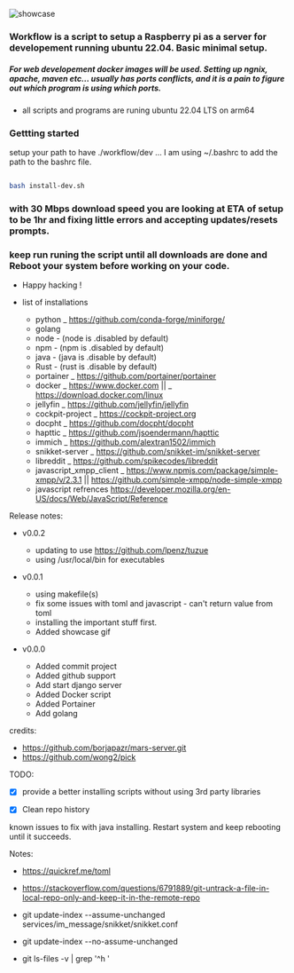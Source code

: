 ![showcase](https://raw.githubusercontent.com/Nllii/workflow/master/scripts/gif/Jun-27-2022%2016-11-42.gif)


###  Workflow is a script to setup a Raspberry pi as a server for developement running ubuntu 22.04. Basic minimal setup.
    




##### For web developement docker images will be used. Setting up ngnix, apache, maven etc... usually has ports conflicts, and it is a pain to figure out which program is using which ports. 

- all scripts and programs are runing ubuntu 22.04 LTS on arm64 

### Gettting started
setup your path to have ./workflow/dev
... I am using ~/.bashrc to add the path to the bashrc file.
```bash 

bash install-dev.sh 

```
### with 30 Mbps download speed you are looking at ETA of setup to be 1hr and fixing little errors and accepting updates/resets prompts. 

### keep run runing the script until all downloads are done and Reboot your system before working on your code. 

- Happy hacking !




- list of installations
    - python _ https://github.com/conda-forge/miniforge/
    - golang
    - node - (node is .disabled by default) 
    - npm - (npm is .disabled by default)
    - java - (java is .disable by default) 
    - Rust - (rust is .disable by default)
    - portainer _ https://github.com/portainer/portainer
    - docker _ https://www.docker.com || _ https://download.docker.com/linux
    - jellyfin _ https://github.com/jellyfin/jellyfin
    - cockpit-project _ https://cockpit-project.org
    - docpht _ https://github.com/docpht/docpht
    - hapttic _ https://github.com/jsoendermann/hapttic
    - immich _ https://github.com/alextran1502/immich
    - snikket-server _ https://github.com/snikket-im/snikket-server
    - libreddit _ https://github.com/spikecodes/libreddit
    - javascript_xmpp_client _ https://www.npmjs.com/package/simple-xmpp/v/2.3.1 || https://github.com/simple-xmpp/node-simple-xmpp
    - javascript refrences https://developer.mozilla.org/en-US/docs/Web/JavaScript/Reference
    






Release notes:

- v0.0.2 
    - updating to use https://github.com/lpenz/tuzue
    - using /usr/local/bin for executables 
    




- v0.0.1 
    - using makefile(s)
    - fix some issues with toml and javascript - can't return value from toml 
    - installing the important stuff first.
    - Added showcase gif




- v0.0.0
    - Added commit project
    - Added github support
    - Add start django server
    - Added Docker script 
    - Added Portainer
    - Add golang 






credits:

-  https://github.com/borjapazr/mars-server.git
-  https://github.com/wong2/pick
 
TODO:
- [x] provide a better installing scripts without using 3rd party libraries
- [x] Clean repo history 


known issues to fix with java installing. 
Restart system and keep rebooting until it succeeds.





Notes: 
- https://quickref.me/toml
- https://stackoverflow.com/questions/6791889/git-untrack-a-file-in-local-repo-only-and-keep-it-in-the-remote-repo


- git update-index --assume-unchanged services/im_message/snikket/snikket.conf

- git update-index --no-assume-unchanged <file>

- git ls-files -v | grep '^h '